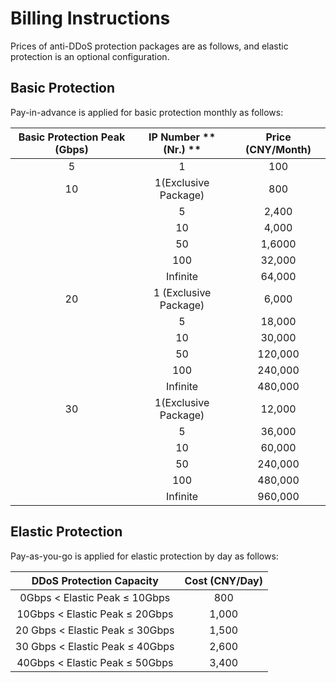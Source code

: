 # Billing Instructions
Prices of anti-DDoS protection packages are as follows, and elastic protection is an optional configuration.


## Basic Protection
Pay-in-advance is applied for basic protection monthly as follows:

| **Basic Protection Peak**   **(Gbps)** | **IP** Number **(Nr.) ** | **Price**   **(CNY/Month)** |
| :-----------------------------: | :--------------------: | :----------------------: |
|                5                |           1            |           100            |
|               10                |     1(Exclusive Package)      |           800            |
|                                 |           5            |          2,400           |
|                                 |           10           |          4,000           |
|                                 |           50           |          1,6000          |
|                                 |          100           |          32,000          |
|                                 |          Infinite          |          64,000          |
|               20                |     1 (Exclusive Package)      |          6,000           |
|                                 |           5            |          18,000          |
|                                 |           10           |          30,000          |
|                                 |           50           |         120,000          |
|                                 |          100           |         240,000          |
|                                 |          Infinite          |         480,000          |
|               30                |     1(Exclusive Package)      |          12,000          |
|                                 |           5            |          36,000          |
|                                 |           10           |          60,000          |
|                                 |           50           |         240,000          |
|                                 |          100           |         480,000          |
|                                 |          Infinite          |         960,000          |

## Elastic Protection
Pay-as-you-go is applied for elastic protection by day as follows:

 DDoS Protection Capacity | Cost (CNY/Day)
:--: |:--: 
0Gbps < Elastic Peak ≤ 10Gbps|800
10Gbps < Elastic Peak ≤ 20Gbps|1,000
20 Gbps < Elastic Peak ≤ 30Gbps|1,500
30 Gbps < Elastic Peak ≤ 40Gbps|2,600
40Gbps < Elastic Peak ≤ 50Gbps|3,400


